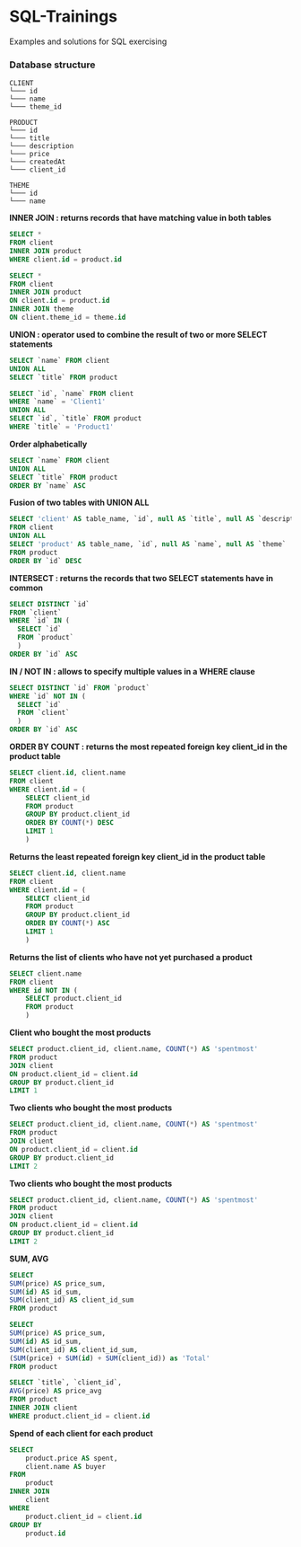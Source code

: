 # SQL-Trainings
Examples and solutions for SQL exercising

### Database structure
```
CLIENT
└─── id
└─── name
└─── theme_id

PRODUCT
└─── id
└─── title
└─── description
└─── price
└─── createdAt
└─── client_id

THEME
└─── id
└─── name
```

**INNER JOIN : returns records that have matching value in both tables**
``` sql
SELECT *
FROM client
INNER JOIN product
WHERE client.id = product.id
```

``` sql
SELECT *
FROM client
INNER JOIN product
ON client.id = product.id
INNER JOIN theme
ON client.theme_id = theme.id
```

**UNION : operator used to combine the result of two or more SELECT statements**
``` sql
SELECT `name` FROM client
UNION ALL
SELECT `title` FROM product
```

``` sql
SELECT `id`, `name` FROM client
WHERE `name` = 'Client1'
UNION ALL
SELECT `id`, `title` FROM product
WHERE `title` = 'Product1'
```

**Order alphabetically**
``` sql
SELECT `name` FROM client
UNION ALL
SELECT `title` FROM product
ORDER BY `name` ASC
```

**Fusion of two tables with UNION ALL**
``` sql
SELECT 'client' AS table_name, `id`, null AS `title`, null AS `description`
FROM client
UNION ALL
SELECT 'product' AS table_name, `id`, null AS `name`, null AS `theme`
FROM product
ORDER BY `id` DESC
```


**INTERSECT : returns the records that two SELECT statements have in common**
``` sql
SELECT DISTINCT `id` 
FROM `client`
WHERE `id` IN (
  SELECT `id` 
  FROM `product`
  )
ORDER BY `id` ASC
```


**IN / NOT IN : allows to specify multiple values in a WHERE clause**
``` sql
SELECT DISTINCT `id` FROM `product`
WHERE `id` NOT IN (
  SELECT `id` 
  FROM `client`
  )
ORDER BY `id` ASC
```

**ORDER BY COUNT : returns the most repeated foreign key client_id in the product table**
``` sql
SELECT client.id, client.name 
FROM client 
WHERE client.id = (
    SELECT client_id 
    FROM product 
    GROUP BY product.client_id 
    ORDER BY COUNT(*) DESC 
    LIMIT 1
    )
```

**Returns the least repeated foreign key client_id in the product table**
``` sql
SELECT client.id, client.name 
FROM client 
WHERE client.id = (
    SELECT client_id 
    FROM product 
    GROUP BY product.client_id 
    ORDER BY COUNT(*) ASC 
    LIMIT 1
    )
```

**Returns the list of clients who have not yet purchased a product**
``` sql
SELECT client.name
FROM client
WHERE id NOT IN (
    SELECT product.client_id 
    FROM product
    )
```

**Client who bought the most products**
``` sql
SELECT product.client_id, client.name, COUNT(*) AS 'spentmost'
FROM product 
JOIN client
ON product.client_id = client.id
GROUP BY product.client_id
LIMIT 1
```

**Two clients who bought the most products**
``` sql
SELECT product.client_id, client.name, COUNT(*) AS 'spentmost'
FROM product 
JOIN client
ON product.client_id = client.id
GROUP BY product.client_id
LIMIT 2
```

**Two clients who bought the most products**
``` sql
SELECT product.client_id, client.name, COUNT(*) AS 'spentmost'
FROM product 
JOIN client
ON product.client_id = client.id
GROUP BY product.client_id
LIMIT 2
```

**SUM, AVG**
``` sql
SELECT 
SUM(price) AS price_sum,
SUM(id) AS id_sum,
SUM(client_id) AS client_id_sum
FROM product
```

``` sql
SELECT 
SUM(price) AS price_sum,
SUM(id) AS id_sum,
SUM(client_id) AS client_id_sum,
(SUM(price) + SUM(id) + SUM(client_id)) as 'Total'
FROM product
```

``` sql
SELECT `title`, `client_id`,
AVG(price) AS price_avg
FROM product
INNER JOIN client
WHERE product.client_id = client.id
```

**Spend of each client for each product**
``` sql
SELECT 
    product.price AS spent,
    client.name AS buyer
FROM 
    product
INNER JOIN 
    client
WHERE 
    product.client_id = client.id
GROUP BY 
    product.id
```

